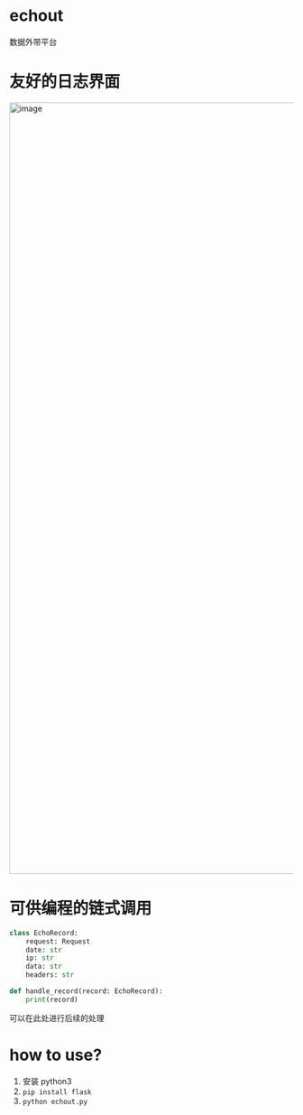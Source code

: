 # echout

数据外带平台

# 友好的日志界面

<img width="2301" height="1367" alt="image" src="https://github.com/user-attachments/assets/898b938d-d729-4cab-a18f-27c8b7ff60e4" />


# 可供编程的链式调用
```python
class EchoRecord:
    request: Request
    date: str
    ip: str
    data: str
    headers: str
```

```python
def handle_record(record: EchoRecord):
    print(record)
```

可以在此处进行后续的处理

# how to use?

1. 安装 python3
2. `pip install flask`
3. `python echout.py`